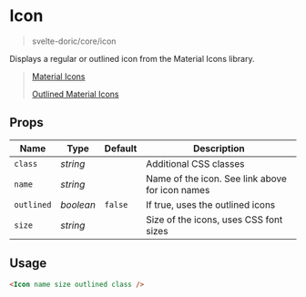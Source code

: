 # Icon
> svelte-doric/core/icon

Displays a regular or outlined icon from the Material Icons library.
> [Material Icons](https://material.io/resources/icons/?style=baseline)
>
> [Outlined Material Icons](https://material.io/resources/icons/?style=outline)

## Props
| Name | Type | Default | Description |
| --- | --- | --- | --- |
| `class` | _string_ | | Additional CSS classes
| `name` | _string_ | | Name of the icon. See link above for icon names
| `outlined` | _boolean_ | `false` | If true, uses the outlined icons
| `size` | _string_ | | Size of the icons, uses CSS font sizes

## Usage
```html
<Icon name size outlined class />
```
